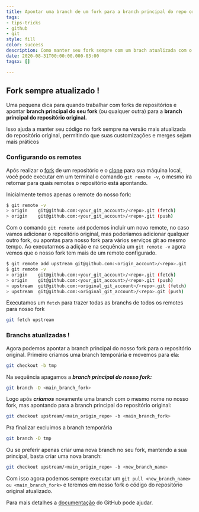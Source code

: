 ```yaml
---
title: Apontar uma branch de um fork para a branch principal do repo original
tags:
- tips-tricks
- github
- git
style: fill
color: success
description: Como manter seu fork sempre com um brach atualizada com o repo original.
date: 2020-08-31T00:00:00.000-03:00
tagsx: []

---
```

## Fork sempre atualizado !

Uma pequena dica para quando trabalhar com forks de repositórios e apontar **branch principal do seu fork** (ou qualquer outra) para a **branch principal do repositório original.**

Isso ajuda a manter seu código no fork sempre na versão mais atualizada do repositório original, permitindo que suas customizações e merges sejam mais práticos

### Configurando os remotes

Após realizar o [fork](https://docs.github.com/en/github/getting-started-with-github/fork-a-repo) de um repositório e o [clone](https://docs.github.com/en/github/creating-cloning-and-archiving-repositories/cloning-a-repository) para sua máquina local, você pode executar em um terminal o comando `git remote -v`, o mesmo ira retornar para quais remotes o repositório está apontando.

Inicialmente temos apenas o remote do nosso fork:

```bash
$ git remote -v
> origin	git@github.com:<your_git_account>/<repo>.git (fetch)
> origin	git@github.com:<your_git_account>/<repo>.git (push)
```

Com o comando `git remote add` podemos incluir um novo remote, no caso vamos adicionar o repositório original, mas poderiamos adicionar qualquer outro fork, ou apontas para nosso fork para vários serviços git ao mesmo tempo.
Ao executarmos a adição e na sequência um `git remote -v` agora vemos que o nosso fork tem mais de um remote configurado.

```bash
$ git remote add upstream git@github.com:<origin_account>/<repo>.git
$ git remote -v
> origin	git@github.com:<your_git_account>/<repo>.git (fetch)
> origin	git@github.com:<your_git_account>/<repo>.git (push)
> upstream	git@github.com:<original_git_account>/<repo>.git (fetch)
> upstream	git@github.com:<original_git_account>/<repo>.git (push) 
```

Executamos um `fetch` para trazer todas as branchs de todos os remotes para nosso fork

```bash
git fetch upstream
```

### Branchs atualizadas !

Agora podemos apontar a branch principal do nosso fork para o repositório original. Primeiro criamos uma branch temporária e movemos para ela:

```bash
git checkout -b tmp
```

Na sequência apagamos a **_branch principal do nosso fork:_**

```bash
git branch -D <main_branch_fork>
```

Logo após **_criamos_** novamente uma branch com o mesmo nome no nosso fork, mas apontando para a branch principal do repositório original:

```bash
git checkout upstream/<main_origin_repo> -b <main_branch_fork>
```

Pra finalizar excluimos a branch temporária

```bash
git branch -D tmp
```

Ou se preferir apenas criar uma nova branch no seu fork, mantendo a sua principal, basta criar uma nova branch:

```bash
git checkout upstream/<main_origin_repo> -b <new_branch_name>
```

Com isso agora podemos sempre executar um `git pull <new_branch_name> ou <main_branch_fork>` e teremos em nosso fork o código do repositório original atualizado.

Para mais detalhes a [documentação](https://docs.github.com/pt/github/collaborating-with-issues-and-pull-requests/configuring-a-remote-for-a-fork) do GitHub pode ajudar.
